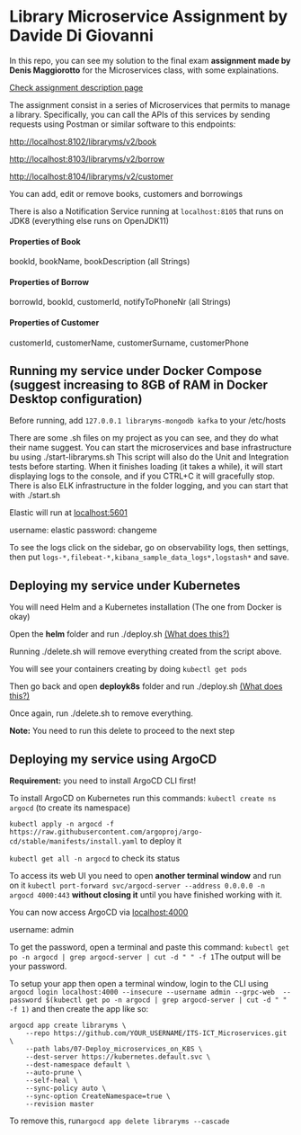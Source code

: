 #  **Library Microservice Assignment by Davide Di Giovanni**

In this repo, you can see my solution to the final exam **assignment made by Denis Maggiorotto** for the Microservices class, with some explainations.

[Check assignment description page](https://github.com/sunnyvale-academy/ITS-ICT_Microservices/blob/master/assignments/01-Library_application/README.md "Before starting, check the assignment description page")

The assignment consist in a series of Microservices that permits to manage a library.
Specifically, you can call the APIs of this services by sending requests using Postman or similar software to this endpoints:

[http://localhost:8102/libraryms/v2/book](http://localhost:8102/libraryms/v2/book "http://localhost:8102/libraryms/v2/book")

[http://localhost:8103/libraryms/v2/borrow](http://localhost:8103/libraryms/v2/borrow "http://localhost:8103/libraryms/v2/borrow")

[http://localhost:8104/libraryms/v2/customer](http://localhost:8104/libraryms/v2/customer "http://localhost:8104/libraryms/v2/customer")

You can add, edit or remove books, customers and borrowings

There is also a Notification Service running at `localhost:8105` that runs on JDK8 (everything else runs on OpenJDK11)

#### Properties of Book
bookId, bookName, bookDescription (all Strings)

#### Properties of Borrow
borrowId, bookId, customerId, notifyToPhoneNr (all Strings)

#### Properties of Customer
customerId, customerName, customerSurname, customerPhone

## Running my service under Docker Compose (suggest increasing to 8GB of RAM in Docker Desktop configuration)

Before running, add `127.0.0.1 libraryms-mongodb kafka` to your /etc/hosts

There are some .sh files on my project as you can see, and they do what their name suggest. 
You can start the microservices and base infrastructure bu using ./start-libraryms.sh
This script will also do the Unit and Integration tests before starting. 
When it finishes loading (it takes a while), it will start displaying logs to the console, and if you CTRL+C it will gracefully stop.
There is also ELK infrastructure in the folder logging, and you can start that with ./start.sh

Elastic will run at [localhost:5601](localhost:5601 "localhost:5601")

username: elastic
password: changeme

To see the logs click on the sidebar, go on observability logs, then settings, then put
`logs-*,filebeat-*,kibana_sample_data_logs*,logstash*` and save.

## Deploying my service under Kubernetes

You will need Helm and a Kubernetes installation (The one from Docker is okay)

Open the **helm** folder and run ./deploy.sh [(What does this?)](https://github.com/sunnyvale-academy/ITS-ICT_Microservices/blob/master/labs/06-Install_infrastructure_components_on_K8S/README.md "(What does this script?)")

Running ./delete.sh will remove everything created from the script above.

You will see your containers creating by doing `kubectl get pods`

Then go back and open **deployk8s** folder and run ./deploy.sh [(What does this?)](https://github.com/sunnyvale-academy/ITS-ICT_Microservices/tree/master/labs/07-Deploy_microservices_on_K8S "(What does this?)")

Once again, run ./delete.sh to remove everything.

**Note:** You need to run this delete to proceed to the next step

## Deploying my service using ArgoCD 

**Requirement:** you need to install ArgoCD CLI first!

To install ArgoCD on Kubernetes run this commands:
`kubectl create ns argocd` (to create its namespace)

`kubectl apply -n argocd -f https://raw.githubusercontent.com/argoproj/argo-cd/stable/manifests/install.yaml` to deploy it

`kubectl get all -n argocd` to check its status

To access its web UI you need to open **another terminal window** and run on it `kubectl port-forward svc/argocd-server --address 0.0.0.0 -n argocd 4000:443` **without closing it** until you have finished working with it. 

You can now access ArgoCD via [localhost:4000](localhost:4000 "localhost:4000")

username: admin

To get the password, open a terminal and paste this command: `kubectl get po -n argocd | grep argocd-server | cut -d " " -f 1`The output will be your password.

To setup your app then open a terminal window, login to the CLI using `argocd login localhost:4000 --insecure --username admin --grpc-web  --password $(kubectl get po -n argocd | grep argocd-server | cut -d " " -f 1)` and then create the app like so:



    argocd app create libraryms \
        --repo https://github.com/YOUR_USERNAME/ITS-ICT_Microservices.git \
        --path labs/07-Deploy_microservices_on_K8S \
        --dest-server https://kubernetes.default.svc \
        --dest-namespace default \
        --auto-prune \
        --self-heal \
        --sync-policy auto \
        --sync-option CreateNamespace=true \
        --revision master

To remove this, run`argocd app delete libraryms --cascade`
